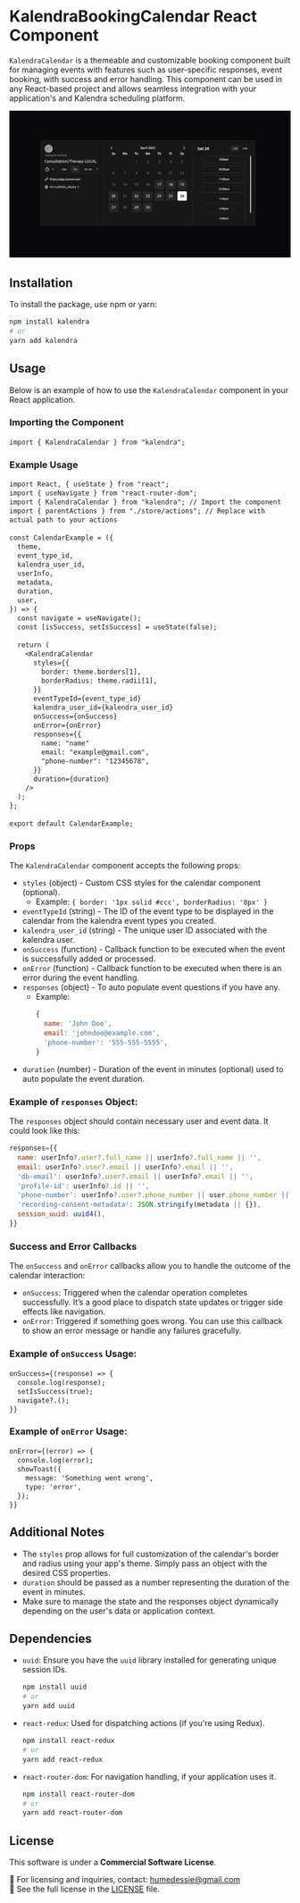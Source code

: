 # KalendraBookingCalendar React Component

`KalendraCalendar` is a themeable and customizable booking component built for managing events with features such as user-specific responses, event booking, with success and error handling. This component can be used in any React-based project and allows seamless integration with your application's and Kalendra scheduling platform.

![Kalendra Calendar Screenshot](./image.png)

## Installation

To install the package, use npm or yarn:

```bash
npm install kalendra
# or
yarn add kalendra
```

## Usage

Below is an example of how to use the `KalendraCalendar` component in your React application.

### Importing the Component

```tsx
import { KalendraCalendar } from "kalendra";
```

### Example Usage

```tsx
import React, { useState } from "react";
import { useNavigate } from "react-router-dom";
import { KalendraCalendar } from "kalendra"; // Import the component
import { parentActions } from "./store/actions"; // Replace with actual path to your actions

const CalendarExample = ({
  theme,
  event_type_id,
  kalendra_user_id,
  userInfo,
  metadata,
  duration,
  user,
}) => {
  const navigate = useNavigate();
  const [isSuccess, setIsSuccess] = useState(false);

  return (
    <KalendraCalendar
      styles={{
        border: theme.borders[1],
        borderRadius: theme.radii[1],
      }}
      eventTypeId={event_type_id}
      kalendra_user_id={kalendra_user_id}
      onSuccess={onSuccess}
      onError={onError}
      responses={{
        name: "name"
        email: "example@gmail.com",
        "phone-number": "12345678",
      }}
      duration={duration}
    />
  );
};

export default CalendarExample;
```

### Props

The `KalendraCalendar` component accepts the following props:

- `styles` (object) - Custom CSS styles for the calendar component (optional).
  - Example: `{ border: '1px solid #ccc', borderRadius: '8px' }`
- `eventTypeId` (string) - The ID of the event type to be displayed in the calendar from the kalendra event types you created.
- `kalendra_user_id` (string) - The unique user ID associated with the kalendra user.
- `onSuccess` (function) - Callback function to be executed when the event is successfully added or processed.
- `onError` (function) - Callback function to be executed when there is an error during the event handling.
- `responses` (object) - To auto populate event questions if you have any.
  - Example:
    ```js
    {
      name: 'John Doe',
      email: 'johndoe@example.com',
      'phone-number': '555-555-5555',
    }
    ```
- `duration` (number) - Duration of the event in minutes (optional) used to auto populate the event duration.

### Example of `responses` Object:

The `responses` object should contain necessary user and event data. It could look like this:

```js
responses={{
  name: userInfo?.user?.full_name || userInfo?.full_name || '',
  email: userInfo?.user?.email || userInfo?.email || '',
  'db-email': userInfo?.user?.email || userInfo?.email || '',
  'profile-id': userInfo?.id || '',
  'phone-number': userInfo?.user?.phone_number || user.phone_number || '',
  'recording-consent-metadata': JSON.stringify(metadata || {}),
  session_uuid: uuid4(),
}}
```

### Success and Error Callbacks

The `onSuccess` and `onError` callbacks allow you to handle the outcome of the calendar interaction:

- `onSuccess`: Triggered when the calendar operation completes successfully. It’s a good place to dispatch state updates or trigger side effects like navigation.
- `onError`: Triggered if something goes wrong. You can use this callback to show an error message or handle any failures gracefully.

### Example of `onSuccess` Usage:

```tsx
onSuccess={(response) => {
  console.log(response);
  setIsSuccess(true);
  navigate?.();
}}
```

### Example of `onError` Usage:

```tsx
onError={(error) => {
  console.log(error);
  showToast({
    message: 'Something went wrong',
    type: 'error',
  });
}}
```

## Additional Notes

- The `styles` prop allows for full customization of the calendar's border and radius using your app's theme. Simply pass an object with the desired CSS properties.
- `duration` should be passed as a number representing the duration of the event in minutes.
- Make sure to manage the state and the responses object dynamically depending on the user's data or application context.

## Dependencies

- `uuid`: Ensure you have the `uuid` library installed for generating unique session IDs.

  ```bash
  npm install uuid
  # or
  yarn add uuid
  ```

- `react-redux`: Used for dispatching actions (if you're using Redux).

  ```bash
  npm install react-redux
  # or
  yarn add react-redux
  ```

- `react-router-dom`: For navigation handling, if your application uses it.
  ```bash
  npm install react-router-dom
  # or
  yarn add react-router-dom
  ```

## License

This software is under a **Commercial Software License**.

📩 For licensing and inquiries, contact: humedessie@gmail.com  
📄 See the full license in the [LICENSE](./LICENSE) file.
